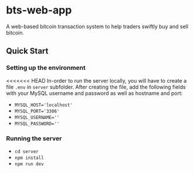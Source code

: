 # bts-web-app
A web-based bitcoin transaction system to help traders swiftly buy and sell bitcoin. 

## Quick Start

### Setting up the environment
<<<<<<< HEAD
In-order to run the server locally, you will have to create a file `.env` in `server` subfolder.
After creating the file, add the following fields with your MySQL username and password as well as hostname and port:
 - `MYSQL_HOST='localhost'`
 - `MYSQL_PORT='3306'`
 - `MYSQL_USERNAME=''`
 - `MYSQL_PASSWORD=''`

### Running the server
 - `cd server`
 - `npm install`
 - `npm run dev`
